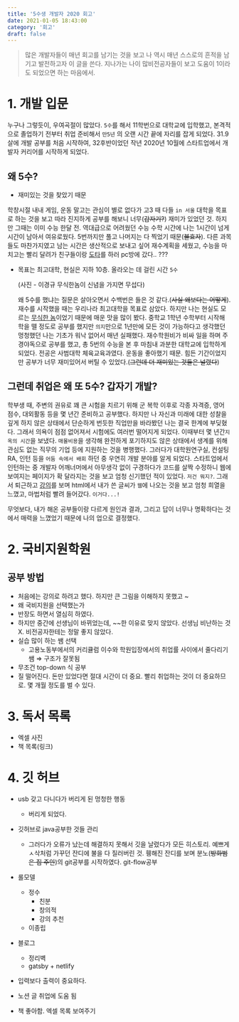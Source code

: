 ```yaml
---
title: '5수생 개발자 2020 회고'
date: 2021-01-05 18:43:00
category: '회고'
draft: false
---
```


> 많은 개발자들이 매년 회고를 남기는 것을 보고 나 역시 매년 스스로의 흔적을 남기고 발전하고자 이 글을 쓴다.
> 지나가는 나이 많비전공자들이 보고 도움이 1이라도 되었으면 하는 마음에서.

# 1. 개발 입문

누구나 그렇듯이, 우여곡절이 많았다. `5수`를 해서 11학번으로 대학교에 입학했고, 본격적으로 졸업하기 전부터 취업 준비해서 `만5년` 의 오랜 시간 끝에 자리를 잡게 되었다. 31.9살에 개발 공부를 처음 시작하여, 32후반이었던 작년 2020년 10월에 스타트업에서 개발자 커리어를 시작하게 되었다.

## 왜 5수?

- 재미있는 것을 찾았기 때문

학창시절 내내 게임, 운동 말고는 관심이 별로 없다가 고3 때 다들 `in 서울` 대학을 목표로 하는 것을 보고 따라 진지하게 공부를 해보니 너무(~~갑자기?~~) 재미가 있었던 것. 하지만 그때는 이미 수능 한달 전. 역대급으로 어려웠던 수능 수학 시간에 나는 1시간이 넘게 시간이 남아서 여유로웠다. 5번까지만 풀고 나머지는 다 찍었기 때문(~~불효자~~). 다른 과목들도 마찬가지였고 남는 시간은 생산적으로 보내고 싶어 재수계획을 세웠고, 수능을 마치고는 빨리 달려가 친구들이랑 [도타](https://namu.wiki/w/%EB%94%94%ED%8E%9C%EC%8A%A4%20%EC%98%A4%EB%B8%8C%20%EB%94%94%20%EC%97%90%EC%9D%B8%EC%85%98%ED%8A%B8)를 하러 pc방에 갔다.. ???

- 목표는 최고대학, 현실은 지하 10층. 올라오는 데 걸린 시간 `5수`

  (사진 - 이경규 무식한놈이 신념을 가지면 무섭다)

  왜 5수를 했냐는 질문은 살아오면서 수백번은 들은 것 같다.(~~사실 왜보다는 어떻게~~). 재수를 시작했을 때는 우리나라 최고대학을 목표로 삼았다. 하지만 나는 현실도 모르는 [무식한 놈](https://namu.wiki/w/%EC%9E%98%20%EB%AA%A8%EB%A5%B4%EA%B3%A0%20%EB%AC%B4%EC%8B%9D%ED%95%9C%20%EC%82%AC%EB%9E%8C%EC%9D%B4%20%EC%8B%A0%EB%85%90%EC%9D%84%20%EA%B0%80%EC%A7%80%EB%A9%B4%20%EB%AC%B4%EC%84%AD%EC%8A%B5%EB%8B%88%EB%8B%A4)이었기 때문에 매운 맛을 많이 봤다. 중학교 1학년 수학부터 시작해 학을 뗄 정도로 공부를 했지만 `의지`만으로 1년만에 모든 것이 가능하다고 생각했던 멍청했던 나는 기초가 워낙 없어서 매년 실패했다. 재수학원비가 비싸 일을 하며 주경야독으로 공부를 했고, 총 5번의 수능을 본 후 마침내 과분한 대학교에 입학하게 되었다. 전공은 사범대학 체육교육과였다. 운동을 좋아했기 때문. 힘든 기간이었지만 공부가 너무 재미있어서 버틸 수 있었다.(~~그런데 더 재미있는 것들은 널렸다~~)

## 그런데 취업은 왜 또 5수? 갑자기 개발?

학부생 때, 주변의 권유로 꽤 큰 시험을 치르기 위해 군 복학 이후로 각종 자격증, 영어 점수, 대외활동 등을 몇 년간 준비하고 공부했다. 하지만 나 자신과 미래에 대한 성찰을 깊게 하지 않은 상태에서 단순하게 번듯한 직업만을 바라봤던 나는 결국 한계에 부딪혔다. 그래서 의욕이 점점 없어져서 시험에도 여러번 떨어지게 되었다. 이때부터 몇 년간`지옥의 시간`을 보냈다. `매몰비용`을 생각해 완전하게 포기하지도 않은 상태에서 생계를 위해 관심도 없는 직무의 기업 등에 지원하는 것을 병행했다. 그러다가 대학원연구실, 컨설팅 RA, 인턴 등을 `어둠 속에서 배회` 하던 중 우연히 개발 분야를 알게 되었다. 스타트업에서 인턴하는 중 개발자 어깨너머에서 아무생각 없이 구경하다가 코드를 살짝 수정하니 웹에 보여지는 페이지가 확 달라지는 것을 보고 엄청 신기했던 적이 있었다. `저건 뭐지?`. 그래서 퇴근하고 [강의](https://www.youtube.com/watch?v=jSJM9iOiQ1g&list=PLuHgQVnccGMDUzDDCKW-pCZQY-MMCX5yB&index=3)를 보며 html에서 내가 쓴 글씨가 `웹`에 나오는 것을 보고 엄청 희열을 느꼈고, 마법처럼 빨려 들어갔다. `이거다...!`

무엇보다, 내가 해온 공부들이랑 다르게 원인과 결과, 그리고 답이 너무나 명확하다는 것에서 매력을 느꼈었기 때문에 나의 업으로 결정했다.

# 2. 국비지원학원

## 공부 방법

- 처음에는 강의로 하려고 했다. 하지만 큰 그림을 이해하지 못했고 ~
- 왜 국비지원을 선택했는가
- 반장도 하면서 열심히 하였다.
- 하지만 중간에 선생님이 바뀌었는데, ~~한 이유로 맞지 않았다. 선생님 비난하는 것X. 비전공자한테는 정말 좋지 않았다.
- 실습 많이 하는 쌤 선택
  - 고용노동부에서의 커리큘럼 이수와 학원입장에서의 취업률 사이에서 줄다리기 쌤 ⇒ 구조가 잘못됨
- 무조건 top-down 식 공부
- 질 떨어진다. 돈만 있었다면 절대 시간이 더 중요. 빨리 취업하는 것이 더 중요하므로. 몇 개월 정도를 벌 수 있다.

# 3. 독서 목록

- 엑셀 사진
- 책 목록(링크)

# 4. 깃 허브

- usb 갖고 다니다가 버리게 된 멍청한 행동
  - 버리게 되었다.
- 깃허브로 java공부한 것들 관리

  - 그러다가 오류가 났는데 해결하지 못해서 깃을 날렸다가 모든 히스토리. 예쁘게 ㅅ삭처럼 가꾸던 잔디에 불을 다 질러버린 것. 휑해진 잔디를 보며 분노(~~방화범은 집 주인~~)의 git공부를 시작하였다. git-flow공부

- 롤모델

  - 정수
    - 친분
    - 창의적
    - 강의 추천
  - 이종립

- 블로그

  - 정리벽
  - gatsby + netlify

- 입력보다 출력이 중요하다.
- 노션 글 취업에 도움 됨
- 책 좋아함. 엑셀 목록 보여주기
